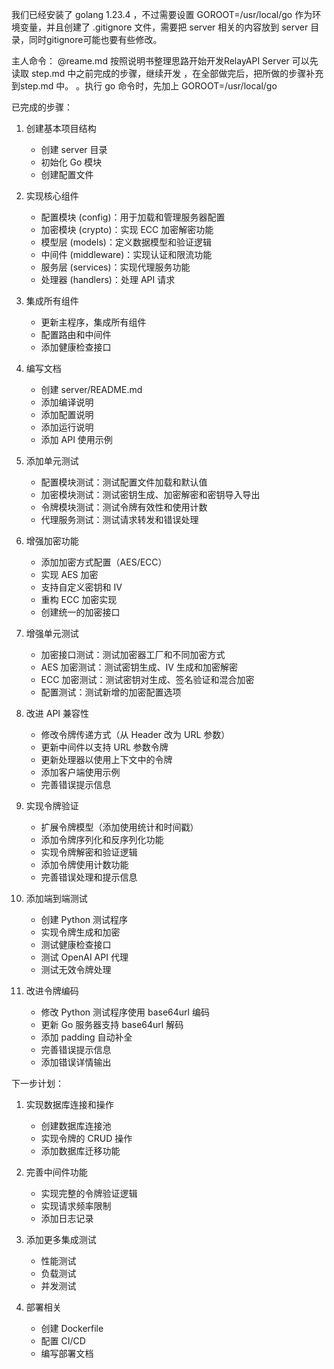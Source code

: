 我们已经安装了 golang 1.23.4 ，不过需要设置 GOROOT=/usr/local/go 作为环境变量，并且创建了 .gitignore 文件，需要把 server 相关的内容放到 server 目录，同时gitignore可能也要有些修改。

主人命令：
@reame.md 按照说明书整理思路开始开发RelayAPI Server 可以先读取 step.md 中之前完成的步骤，继续开发 ，在全部做完后，把所做的步骤补充到step.md 中。
。执行 go 命令时，先加上 GOROOT=/usr/local/go

已完成的步骤：

1. 创建基本项目结构
   - 创建 server 目录
   - 初始化 Go 模块
   - 创建配置文件

2. 实现核心组件
   - 配置模块 (config)：用于加载和管理服务器配置
   - 加密模块 (crypto)：实现 ECC 加密解密功能
   - 模型层 (models)：定义数据模型和验证逻辑
   - 中间件 (middleware)：实现认证和限流功能
   - 服务层 (services)：实现代理服务功能
   - 处理器 (handlers)：处理 API 请求

3. 集成所有组件
   - 更新主程序，集成所有组件
   - 配置路由和中间件
   - 添加健康检查接口

4. 编写文档
   - 创建 server/README.md
   - 添加编译说明
   - 添加配置说明
   - 添加运行说明
   - 添加 API 使用示例

5. 添加单元测试
   - 配置模块测试：测试配置文件加载和默认值
   - 加密模块测试：测试密钥生成、加密解密和密钥导入导出
   - 令牌模块测试：测试令牌有效性和使用计数
   - 代理服务测试：测试请求转发和错误处理

6. 增强加密功能
   - 添加加密方式配置（AES/ECC）
   - 实现 AES 加密
   - 支持自定义密钥和 IV
   - 重构 ECC 加密实现
   - 创建统一的加密接口

7. 增强单元测试
   - 加密接口测试：测试加密器工厂和不同加密方式
   - AES 加密测试：测试密钥生成、IV 生成和加密解密
   - ECC 加密测试：测试密钥对生成、签名验证和混合加密
   - 配置测试：测试新增的加密配置选项

8. 改进 API 兼容性
   - 修改令牌传递方式（从 Header 改为 URL 参数）
   - 更新中间件以支持 URL 参数令牌
   - 更新处理器以使用上下文中的令牌
   - 添加客户端使用示例
   - 完善错误提示信息

9. 实现令牌验证
   - 扩展令牌模型（添加使用统计和时间戳）
   - 添加令牌序列化和反序列化功能
   - 实现令牌解密和验证逻辑
   - 添加令牌使用计数功能
   - 完善错误处理和提示信息

10. 添加端到端测试
    - 创建 Python 测试程序
    - 实现令牌生成和加密
    - 测试健康检查接口
    - 测试 OpenAI API 代理
    - 测试无效令牌处理

11. 改进令牌编码
    - 修改 Python 测试程序使用 base64url 编码
    - 更新 Go 服务器支持 base64url 解码
    - 添加 padding 自动补全
    - 完善错误提示信息
    - 添加错误详情输出

下一步计划：

1. 实现数据库连接和操作
   - 创建数据库连接池
   - 实现令牌的 CRUD 操作
   - 添加数据库迁移功能

2. 完善中间件功能
   - 实现完整的令牌验证逻辑
   - 实现请求频率限制
   - 添加日志记录

3. 添加更多集成测试
   - 性能测试
   - 负载测试
   - 并发测试

4. 部署相关
   - 创建 Dockerfile
   - 配置 CI/CD
   - 编写部署文档
